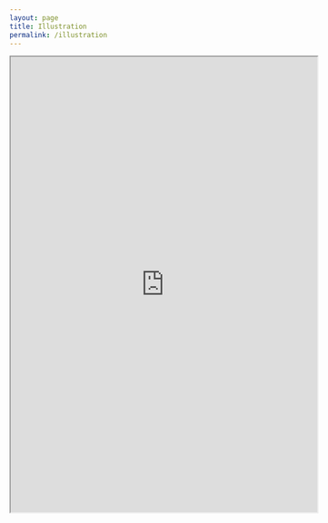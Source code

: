 ```yaml
---
layout: page
title: Illustration
permalink: /illustration
---
```

<iframe height="800px" width="540px" src="https://lwflouisa.github.io/Portfolio/Gallery">
